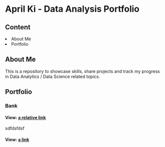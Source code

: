 # April Ki - Data Analysis Portfolio

## Content
<div>
  <li>About Me</li>
  <li>Portfolio</li>
</div>

## About Me
This is a repository to showcase skills, share projects and track my progress in Data Analytics / Data Science related topics.

## Portfolio

### Bank

#### View: [a relative link](MarketingCampaignsBank.ipynb)

sdfdsfdsf

#### View: [a link](https://public.tableau.com/app/profile/jihyun.ki4896/viz/BILLIONAIRES2022/FobesBillionaires2022)
